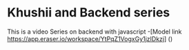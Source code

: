 # Khushii and Backend series
This is a video Series on backend with javascript
-[Model link https://app.eraser.io/workspace/YtPqZ1VogxGy1jzIDkzj] ()